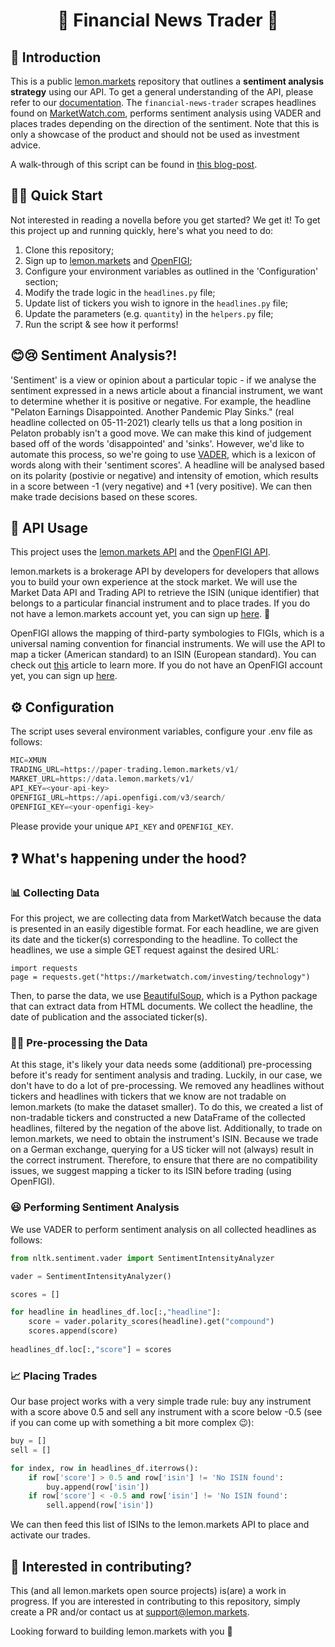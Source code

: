 <h1 align='center'>
  🍋 Financial News Trader 🍋 
</h1>

## 👋 Introduction 

This is a public [lemon.markets](https://lemon.markets) repository that outlines a **sentiment analysis strategy** using our API. To get a general understanding of the API, please refer to our [documentation](https://docs.lemon.markets). The `financial-news-trader` scrapes headlines found on [MarketWatch.com](https://www.marketwatch.com/), performs sentiment analysis using VADER and places trades depending on the direction of the sentiment. Note that this is only a showcase of the product and should not be used as investment advice. 

A walk-through of this script can be found in [this blog-post](https://medium.com/lemon-markets/automated-news-following-trading-strategy-using-sentiment-analysis-5940e86e4333).

## 🏃‍♂️ Quick Start
Not interested in reading a novella before you get started? We get it! To get this project up and running quickly, here's what you need to do:
1. Clone this repository;
2. Sign up to [lemon.markets](https://www.lemon.markets/) and [OpenFIGI](https://www.openfigi.com/user/signup);
3. Configure your environment variables as outlined in the 'Configuration' section;
4. Modify the trade logic in the `headlines.py` file;
5. Update list of tickers you wish to ignore in the `headlines.py` file;
6. Update the parameters (e.g. `quantity`) in the `helpers.py` file;
7. Run the script & see how it performs! 

## 😊😢 Sentiment Analysis?!
'Sentiment' is a view or opinion about a particular topic - if we analyse the sentiment expressed in a news article about a financial instrument, we want to determine whether it is positive or negative. For example, the headline "Pelaton Earnings Disappointed. Another Pandemic Play Sinks." (real headline collected on 05-11-2021) clearly tells us that a long position in Pelaton probably isn't a good move. We can make this kind of judgement based off of the words 'disappointed' and 'sinks'. However, we'd like to automate this process, so we're going to use [VADER](https://medium.com/analytics-vidhya/simplifying-social-media-sentiment-analysis-using-vader-in-python-f9e6ec6fc52f), which is a lexicon of words along with their 'sentiment scores'. A headline will be analysed based on its polarity (postivie or negative) and intensity of emotion, which results in a score between -1 (very negative) and +1 (very positive). We can then make trade decisions based on these scores.

## 🔌 API Usage

This project uses the [lemon.markets API](https://www.lemon.markets/en-de/for-developers) and the [OpenFIGI API](https://www.openfigi.com/api).

lemon.markets is a brokerage API by developers for developers that allows you to build your own experience at the stock market. We will use the Market Data API and Trading API to retrieve the ISIN (unique identifier) that belongs to a particular financial instrument and to place trades. If you do not have a lemon.markets account yet, you can sign up [here](https://www.lemon.markets/waitlist). 🚀

OpenFIGI allows the mapping of third-party symbologies to FIGIs, which is a universal naming convention for financial instruments. We will use the API to map a ticker (American standard) to an ISIN (European standard). You can check out [this](https://medium.com/lemon-markets/mapping-a-ticker-symbol-to-isin-using-openfigi-lemon-markets-9c60a8892ee5) article to learn more. If you do not have an OpenFIGI account yet, you can sign up [here](https://www.openfigi.com/user/signup). 

## ⚙️ Configuration

The script uses several environment variables, configure your .env file as follows:

```python
MIC=XMUN
TRADING_URL=https://paper-trading.lemon.markets/v1/
MARKET_URL=https://data.lemon.markets/v1/
API_KEY=<your-api-key>
OPENFIGI_URL=https://api.openfigi.com/v3/search/
OPENFIGI_KEY=<your-openfigi-key>
```
Please provide your unique `API_KEY` and `OPENFIGI_KEY`.

## ❓ What's happening under the hood?
### 📊 Collecting Data
For this project, we are collecting data from MarketWatch because the data is presented in an easily digestible format. For each headline, we are given its date and the ticker(s) corresponding to the headline. To collect the headlines, we use a simple GET request against the desired URL:
```
import requests
page = requests.get("https://marketwatch.com/investing/technology")
```
Then, to parse the data, we use [BeautifulSoup](https://medium.com/r?url=https%3A%2F%2Fwww.crummy.com%2Fsoftware%2FBeautifulSoup%2Fbs4%2Fdoc%2F), which is a Python package that can extract data from HTML documents. We collect the headline, the date of publication and the associated ticker(s). 

### 👩‍🏭 Pre-processing the Data
At this stage, it's likely your data needs some (additional) pre-processing before it's ready for sentiment analysis and trading. Luckily, in our case, we don't have to do a lot of pre-processing. We removed any headlines without tickers and headlines with tickers that we know are not tradable on lemon.markets (to make the dataset smaller). To do this, we created a list of non-tradable tickers and constructed a new DataFrame of the collected headlines, filtered by the negation of the above list. Additionally, to trade on lemon.markets, we need to obtain the instrument's ISIN. Because we trade on a German exchange, querying for a US ticker will not (always) result in the correct instrument. Therefore, to ensure that there are no compatibility issues, we suggest mapping a ticker to its ISIN before trading (using OpenFIGI).

### 😃 Performing Sentiment Analysis 
We use VADER to perform sentiment analysis on all collected headlines as follows:
``` python
from nltk.sentiment.vader import SentimentIntensityAnalyzer

vader = SentimentIntensityAnalyzer()

scores = []

for headline in headlines_df.loc[:,"headline"]:
    score = vader.polarity_scores(headline).get("compound")
    scores.append(score)
    
headlines_df.loc[:,"score"] = scores
```
### 📈 Placing Trades 
Our base project works with a very simple trade rule: buy any instrument with a score above 0.5 and sell any instrument with a score below -0.5 (see if you can come up with something a bit more complex 😉):
``` python
buy = []
sell = []

for index, row in headlines_df.iterrows():
    if row['score'] > 0.5 and row['isin'] != 'No ISIN found':
        buy.append(row['isin'])
    if row['score'] < -0.5 and row['isin'] != 'No ISIN found':
        sell.append(row['isin'])
```
We can then feed this list of ISINs to the lemon.markets API to place and activate our trades. 

## 🤝 Interested in contributing?

This (and all lemon.markets open source projects) is(are) a work in progress. If you are interested in contributing to this repository, simply create a PR and/or contact us at [support@lemon.markets](mailto:support@lemon.markets).

Looking forward to building lemon.markets with you 🍋

